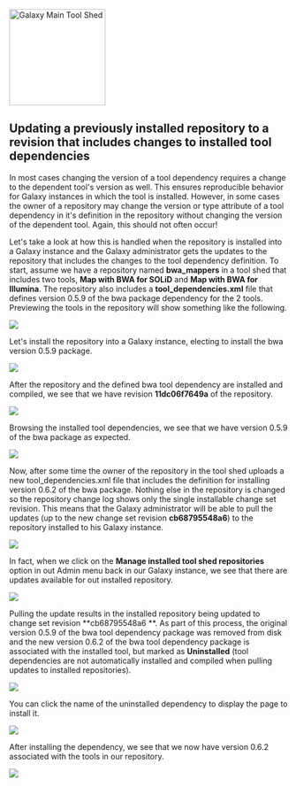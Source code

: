 <div class='center'> <a href='http://toolshed.g2.bx.psu.edu'><img src="/images/logos/ToolShed.jpg" alt="Galaxy Main Tool Shed" height="174" /></a> </div>

## Updating a previously installed repository to a revision that includes changes to installed tool dependencies

In most cases changing the version of a tool dependency requires a change to the dependent tool's version as well.  This ensures reproducible behavior for Galaxy instances in which the tool is installed.  However, in some cases the owner of a repository may change the version or type attribute of a tool dependency in it's definition in the repository without changing the version of the dependent tool.  Again, this should not often occur!

Let's take a look at how this is handled when the repository is installed into a Galaxy instance and the Galaxy administrator gets the updates to the repository that includes the changes to the tool dependency definition.  To start, assume we have a repository named **bwa_mappers** in a tool shed that includes two tools, **Map with BWA for SOLiD** and **Map with BWA for Illumina**.  The repository also includes a **tool_dependencies.xml** file that defines version 0.5.9 of the bwa package dependency for the 2 tools.  Previewing the tools in the repository will show something like the following.

![](/updating-to-revision-with-tool-dependencies/bwa_mappers_059.png)

Let's install the repository into a Galaxy instance, electing to install the bwa version 0.5.9 package.

![](/updating-to-revision-with-tool-dependencies/install_bwa_059.png)

After the repository and the defined bwa tool dependency are installed and compiled, we see that we have revision **11dc06f7649a** of the repository.

![](/updating-to-revision-with-tool-dependencies/bwa_059_installed.png)

Browsing the installed tool dependencies, we see that we have version 0.5.9 of the bwa package as expected.

![](/updating-to-revision-with-tool-dependencies/bwa_059_tool_dependencies.png)

Now, after some time the owner of the repository in the tool shed uploads a new tool_dependencies.xml file that includes the definition for installing version 0.6.2 of the bwa package.  Nothing else in the repository is changed so the repository change log shows only the single installable change set revision.  This means that the Galaxy administrator will be able to pull the updates (up to the new change set revision **cb68795548a6**) to the repository installed to his Galaxy instance.

![](/updating-to-revision-with-tool-dependencies/bwa_changelog.png)

In fact, when we click on the **Manage installed tool shed repositories** option in out Admin menu back in our Galaxy instance, we see that there are updates available for out installed repository.

![](/updating-to-revision-with-tool-dependencies/bwa_updates_available.png)

Pulling the update results in the installed repository being updated to change set revision **cb68795548a6 **.  As part of this process, the original version 0.5.9 of the bwa tool dependency package was removed from disk and the new version 0.6.2 of the bwa tool dependency package is associated with the installed tool, but marked as **Uninstalled** (tool dependencies are not automatically installed and compiled when pulling updates to installed repositories).

![](/updating-to-revision-with-tool-dependencies/bwa_updates_pulled.png)

You can click the name of the uninstalled dependency to display the page to install it.

![](/updating-to-revision-with-tool-dependencies/install_bwa_062.png)

After installing the dependency, we see that we now have version 0.6.2 associated with the tools in our repository.

![](/updating-to-revision-with-tool-dependencies/bwa_062_installed.png)
